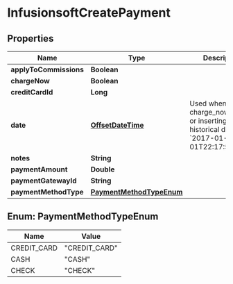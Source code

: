 
# InfusionsoftCreatePayment

## Properties
Name | Type | Description | Notes
------------ | ------------- | ------------- | -------------
**applyToCommissions** | **Boolean** |  |  [optional]
**chargeNow** | **Boolean** |  |  [optional]
**creditCardId** | **Long** |  |  [optional]
**date** | [**OffsetDateTime**](OffsetDateTime.md) | Used when charge_now:false or inserting historical data. ex &#x60;2017-01-01T22:17:59.039Z&#x60; |  [optional]
**notes** | **String** |  |  [optional]
**paymentAmount** | **Double** |  |  [optional]
**paymentGatewayId** | **String** |  |  [optional]
**paymentMethodType** | [**PaymentMethodTypeEnum**](#PaymentMethodTypeEnum) |  |  [optional]


<a name="PaymentMethodTypeEnum"></a>
## Enum: PaymentMethodTypeEnum
Name | Value
---- | -----
CREDIT_CARD | &quot;CREDIT_CARD&quot;
CASH | &quot;CASH&quot;
CHECK | &quot;CHECK&quot;



